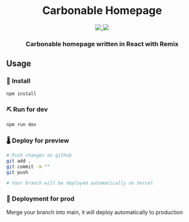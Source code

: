 <div align="center">
  <h1 align="center">Carbonable Homepage</h1>
  <p align="center">
    <a href="https://discord.gg/zUy9UvB7cd">
        <img src="https://img.shields.io/badge/Discord-6666FF?style=for-the-badge&logo=discord&logoColor=white">
    </a>
    <a href="https://twitter.com/intent/follow?screen_name=Carbonable_io">
        <img src="https://img.shields.io/badge/Twitter-1DA1F2?style=for-the-badge&logo=twitter&logoColor=white">
    </a>       
  </p>
  <h3 align="center">Carbonable homepage written in React with Remix</h3>
</div>

## Usage

### 🎉 Install

```bash
npm install
```

### ⛏️ Run for dev

```bash
npm run dev
```

### 🌡️ Deploy for preview

```bash
# Push changes on github
git add .
git commit -m ""
git push

# Your branch will be deployed automatically on Vercel
```

### 🚀 Deployment for prod

Merge your branch into main, it will deploy automatically to production

